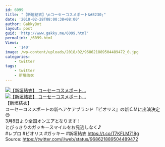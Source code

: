 ```yaml
---
id: 6099
title: "【新垣結衣】\nコーセーコスメポート&#8230;"
date: '2018-02-28T08:00:38+08:00'
author: GakkyBot
layout: post
guid: 'http://www.gakky.me/6099.html'
permalink: /6099.html
Views:
    - '140'
image: /wp-content/uploads/2018/02/968621889504489472_0.jpg
categories:
    - twitter
tags:
    - twitter
    - 新垣结衣
---
```


[![【新垣結衣】
コーセーコスメポート...](http://www.yui-aragaki.org/wp-content/uploads/2018/02/968621889504489472_0.jpg)](http://www.yui-aragaki.org/wp-content/uploads/2018/02/968621889504489472_0.jpg)  
[![【新垣結衣】
コーセーコスメポート...](http://www.yui-aragaki.org/wp-content/uploads/2018/02/968621889504489472_1.jpg)](http://www.yui-aragaki.org/wp-content/uploads/2018/02/968621889504489472_1.jpg)  
【新垣結衣】  
コーセーコスメポートの新ヘアケアブランド『ビオリス』の新ＣＭに出演決定😊  
3月8日より全国オンエアとなります！  
とびっきりのガッキースマイルをお見逃しなく♪  
\#レプロ #ビオリス #ガッキー #新垣結衣 https://t.co/T7KFLM718g  
Source: <https://twitter.com/i/web/status/968621889504489472>